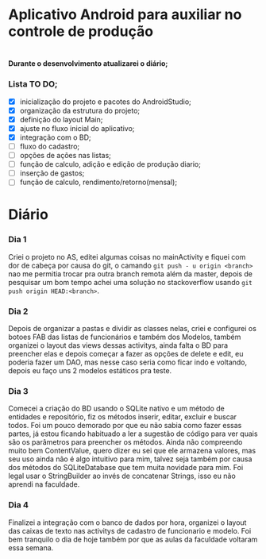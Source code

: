 # <h1> Aplicativo Android para auxiliar no controle de produção<h1>

#### Durante o desenvolvimento atualizarei o diário;

### Lista TO DO;
- [x] inicialização do projeto e pacotes do AndroidStudio;
- [x] organização da estrutura do projeto;
- [x] definição do layout Main;
- [x] ajuste no fluxo inicial do aplicativo;
- [x] integração com o BD;
- [ ] fluxo do cadastro;
- [ ] opções de ações nas listas;
- [ ] função de calculo, adição e edição de produção diario;
- [ ] inserção de gastos;
- [ ] função de calculo, rendimento/retorno(mensal);

#
#

# Diário



### Dia 1 

Criei o projeto no AS, editei algumas coisas no mainActivity e fiquei com dor de cabeça por causa
do git, o camando `git push - u origin <branch>` nao me permitia trocar pra outra branch remota além
da master, depois de pesquisar um bom tempo achei uma solução no
stackoverflow usando `git push origin HEAD:<branch>`.

### Dia 2

Depois de organizar a pastas e dividir as classes nelas, criei e configurei os botoes FAB das listas
de funcionários e também dos Modelos, também organizei o layout das views dessas activitys, ainda
falta o BD para preencher elas e depois começar a fazer as opções de delete e edit, eu poderia
fazer um DAO, mas nesse caso seria como ficar indo e voltando, depois eu faço uns 2 modelos
estáticos pra teste.

### Dia 3

Comecei a criação do BD usando o SQLite nativo e um método de entidades e repositório, fiz os métodos
inserir, editar, excluir e buscar todos. Foi um pouco demorado por que eu não sabia como fazer essas
partes, já estou ficando habituado a ler a sugestão de código para ver quais são os parâmetros para
preencher os métodos. Ainda não compreendo muito bem ContentValue, quero dizer eu sei que ele
armazena valores, mas seu uso ainda não é algo intuitivo para mim, talvez seja também por causa dos
métodos do SQLiteDatabase que tem muita novidade para mim. Foi legal usar o StringBuilder ao invés
de concatenar Strings, isso eu não aprendi na faculdade.

### Dia 4

Finalizei a integração com o banco de dados por hora, organizei o layout das caixas de texto nas 
activitys de cadastro de funcionario e modelo. Foi bem tranquilo o dia de hoje também por que as 
aulas da faculdade voltaram essa semana.
